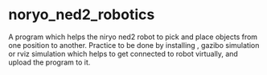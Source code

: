 # noryo_ned2_robotics
A program which helps the niryo ned2 robot to pick and place objects from one position to another. 
Practice to be done by installing ,  gazibo simulation or rviz simulation which helps to get connected to robot virtually, and upload the program to it. 
